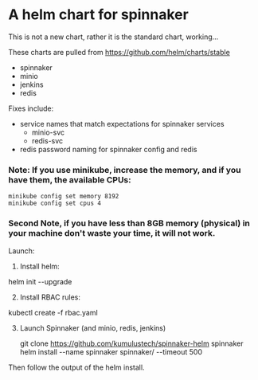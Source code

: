 # A helm chart for spinnaker

This is not a new chart, rather it is the standard chart, working...

These charts are pulled from https://github.com/helm/charts/stable
* spinnaker
* minio
* jenkins
* redis

Fixes include:
 - service names that match expectations for spinnaker services
   - minio-svc
   - redis-svc
 - redis password naming for spinnaker config and redis


### Note: If you use minikube, increase the memory, and if you have them, the available CPUs:

    minikube config set memory 8192
    minikube config set cpus 4

### Second Note, if you have less than 8GB memory (physical) in your machine don't waste your time, it will not work.

Launch:

1) Install helm:

helm init --upgrade

2) Install RBAC rules:

kubectl create -f rbac.yaml

3) Launch Spinnaker (and minio, redis, jenkins)

    git clone https://github.com/kumulustech/spinnaker-helm spinnaker
    helm install --name spinnaker spinnaker/ --timeout 500

Then follow the output of the helm install.
